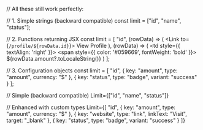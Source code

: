 // All these still work perfectly:

// 1. Simple strings (backward compatible)
const limit = ["id", "name", "status"];

// 2. Functions returning JSX
const limit = [
  "id",
  (rowData) => (
    <Link to={`/profile/${rowData.id}`}>
      View Profile
    </Link>
  ),
  (rowData) => (
    <td style={{ textAlign: 'right' }}>
      <span style={{ color: '#059669', fontWeight: 'bold' }}>
        ${rowData.amount?.toLocaleString()}
      </span>
    </td>
  )
];

// 3. Configuration objects
const limit = [
  "id", 
  { key: "amount", type: "amount", currency: "$" },
  { key: "status", type: "badge", variant: "success" }
];


// Simple (backward compatible)
Limit={["id", "name", "status"]}

// Enhanced with custom types
Limit={[
  "id",
  { key: "amount", type: "amount", currency: "$" },
  { key: "website", type: "link", linkText: "Visit", target: "_blank" },
  { key: "status", type: "badge", variant: "success" }
]}

